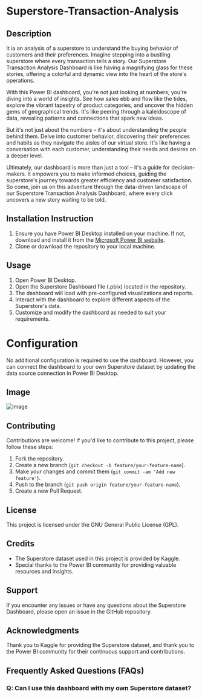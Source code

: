 # Superstore-Transaction-Analysis
## Description
It ia an analysis of a superstore to understand the buying behavior of customers and their preferences.
Imagine stepping into a bustling superstore where every transaction tells a story. Our Superstore Transaction Analysis Dashboard is like having a magnifying glass for these stories, offering a colorful and dynamic view into the heart of the store's operations.

With this Power BI dashboard, you're not just looking at numbers; you're diving into a world of insights. See how sales ebb and flow like the tides, explore the vibrant tapestry of product categories, and uncover the hidden gems of geographical trends. It's like peering through a kaleidoscope of data, revealing patterns and connections that spark new ideas.

But it's not just about the numbers – it's about understanding the people behind them. Delve into customer behavior, discovering their preferences and habits as they navigate the aisles of our virtual store. It's like having a conversation with each customer, understanding their needs and desires on a deeper level.

Ultimately, our dashboard is more than just a tool – it's a guide for decision-makers. It empowers you to make informed choices, guiding the superstore's journey towards greater efficiency and customer satisfaction. So come, join us on this adventure through the data-driven landscape of our Superstore Transaction Analysis Dashboard, where every click uncovers a new story waiting to be told.
## Installation Instruction
1. Ensure you have Power BI Desktop installed on your machine. If not, download and install it from the [Microsoft Power BI website](https://powerbi.microsoft.com/).
2. Clone or download the repository to your local machine.

## Usage
1. Open Power BI Desktop.
2. Open the Superstore Dashboard file (.pbix) located in the repository.
3. The dashboard will load with pre-configured visualizations and reports.
4. Interact with the dashboard to explore different aspects of the Superstore's data.
5. Customize and modify the dashboard as needed to suit your requirements.

# Configuration
No additional configuration is required to use the dashboard. However, you can connect the dashboard to your own Superstore dataset by updating the data source connection in Power BI Desktop.

## Image 
![image](https://github.com/Chetnakakde/Superstore-Transaction-Analysis/assets/45429144/fe9fcb84-849a-4cbd-92fa-6daf72620b44)


## Contributing
Contributions are welcome! If you'd like to contribute to this project, please follow these steps:
1. Fork the repository.
2. Create a new branch (`git checkout -b feature/your-feature-name`).
3. Make your changes and commit them (`git commit -am 'Add new feature'`).
4. Push to the branch (`git push origin feature/your-feature-name`).
5. Create a new Pull Request.

## License
This project is licensed under the GNU General Public License (GPL).

## Credits
- The Superstore dataset used in this project is provided by Kaggle.
- Special thanks to the Power BI community for providing valuable resources and insights.

## Support
If you encounter any issues or have any questions about the Superstore Dashboard, please open an issue in the GitHub repository.

## Acknowledgments
Thank you to Kaggle for providing the Superstore dataset, and thank you to the Power BI community for their continuous support and contributions.

## Frequently Asked Questions (FAQs)
### Q: Can I use this dashboard with my own Superstore dataset?
